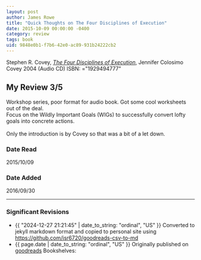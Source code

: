 ```yaml
---
layout: post
author: James Rowe
title: "Quick Thoughts on The Four Disciplines of Execution"
date: 2015-10-09 00:00:00 -0400
category: review
tags: book 
uid: 9848e0b1-f7b6-42e0-ac89-931b24222cb2
---
```


Stephen R. Covey, *[The Four Disciplines of Execution](https://www.goodreads.com/book/show/935736)*, Jennifer Colosimo Covey 2004 (Audio CD) ISBN: ="1929494777"

## My Review 3/5

Workshop series, poor format for audio book. Got some cool worksheets out of the deal.<br/>Focus on the Wildly Important Goals (WIGs) to successfully convert lofty goals into concrete actions.<br/><br/>Only the introduction is by Covey so that was a bit of a let down.

### Date Read
2015/10/09

### Date Added
2016/09/30

---

### Significant Revisions

- {{ "2024-12-27 21:21:45" | date_to_string: "ordinal", "US" }} Converted to jekyll markdown format and copied to personal site using <https://github.com/jsr6720/goodreads-csv-to-md>
- {{ page.date | date_to_string: "ordinal", "US" }} Originally published on [goodreads](https://www.goodreads.com) Bookshelves: 